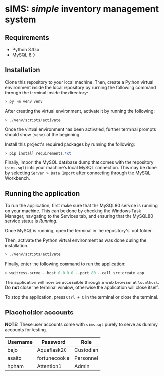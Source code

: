 # sIMS: *simple* inventory management system

## Requirements
* Python 3.10.x
* MySQL 8.0

## Installation
Clone this repository to your local machine. Then, create a Python virtual environment inside the local repository by running the following command through the terminal inside the directory:
```powershell
> py -m venv venv
```

After creating the virtual environment, activate it by running the following:
```powershell
> ./venv/scripts/activate
```
Once the virtual environment has been activated, further terminal prompts should show `(venv)` at the beginning.

Install this project's required packages by running the following:
```powershell
> pip install requirements.txt
```

Finally, import the MySQL database dump that comes with the repository (`sims.sql`) into your machine's local MySQL connection. This may be done by selecting `Server > Data Import` after connecting through the MySQL Workbench.

## Running the application
To run the application, first make sure that the MySQL80 service is running on your machine. This can be done by checking the Windows Task Manager, navigating to the Services tab, and ensuring that the MySQL80 service status is *Running*.

Once MySQL is running, open the terminal in the repository's root folder.

Then, activate the Python virtual environment as was done during the installation.
```powershell
> ./venv/scripts/activate
```

Finally, enter the following command to run the application:
```powershell
> waitress-serve --host 0.0.0.0 --port 80 --call src:create_app
```

The application will now be accessible through a web browser at `localhost`. Do **not** close the terminal window, otherwise the application will close itself.

To stop the application, press `Ctrl + C` in the terminal or close the terminal.

## Placeholder accounts
**NOTE:** These user accounts come with `sims.sql` purely to serve as dummy accounts for testing.

| Username | Password      | Role      |
| -------- | ------------- | --------- |
| bajo     | Aquaflask20   | Custodian |
| asaito   | fortunecookie | Personnel |
| hpham    | Attention1    | Admin     |
